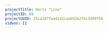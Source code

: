 ```yaml
---
projectTitle: Hertz "Line"
projectID: 69
projectUUID: 25ca287faad142caab52e2fbc3d99756
videos: []
---
```

